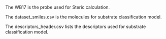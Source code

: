 
The WB17 is the probe used for Steric calculation.


The dataset_smiles.csv is the molecules for substrate classification model.

The descriptors_header.csv lists the descriptors  used for substrate classification model.
